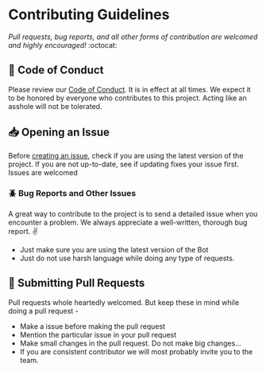 # Contributing Guidelines

*Pull requests, bug reports, and all other forms of contribution are welcomed and highly encouraged!* :octocat:

## :book: Code of Conduct

Please review our [Code of Conduct](https://github.com/Dark-Impulse-X/DarkImpulseX-DIscordAIBot/blob/master/CODE_OF_CONDUCT.md). It is in effect at all times. We expect it to be honored by everyone who contributes to this project. Acting like an asshole will not be tolerated.

## :inbox_tray: Opening an Issue

Before [creating an issue](https://github.com/Dark-Impulse-X/DarkImpulseX-DIscordAIBot/issues), check if you are using the latest version of the project. If you are not up-to-date, see if updating fixes your issue first.
Issues are welcomed

### :beetle: Bug Reports and Other Issues

A great way to contribute to the project is to send a detailed issue when you encounter a problem. We always appreciate a well-written, thorough bug report. :v:

- Just make sure you are using the latest version of the Bot
- Just do not use harsh language while doing any type of requests.

## :repeat: Submitting Pull Requests

Pull requests whole heartedly welcomed. But keep these in mind while doing a pull request - 

- Make a issue before making the pull request
- Mention the particular issue in your pull request
- Make small changes in the pull request. Do not make big changes...
- If you are consistent contributor we will most probably invite you to the team.

